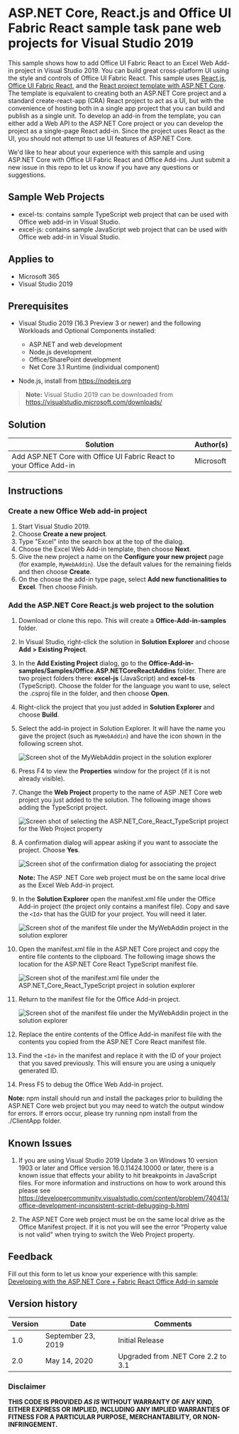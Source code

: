 # ASP.NET Core, React.js and Office UI Fabric React sample task pane web projects for Visual Studio 2019

This sample shows how to add Office UI Fabric React to an Excel Web Add-in project in Visual Studio 2019. You can build great cross-platform UI using the style and controls of Office UI Fabric React. This sample uses [React.js](https://reactjs.org/), [Office UI Fabric React](https://github.com/OfficeDev/office-ui-fabric-react), and the [React project template with ASP.NET Core](https://learn.microsoft.com/aspnet/core/client-side/spa/react). The template is equivalent to creating both an ASP.NET Core project and a standard create-react-app (CRA) React project to act as a UI, but with the convenience of hosting both in a single app project that you can build and publish as a single unit. To develop an add-in from the template, you can either add a Web API to the ASP.NET Core project or you can develop the project as a single-page React add-in. Since the project uses React as the UI, you should not attempt to use UI features of ASP.NET Core.

We'd like to hear about your experience with this sample and using ASP.NET Core with Office UI Fabric React and Office Add-ins. Just submit a new issue in this repo to let us know if you have any questions or suggestions.

## Sample Web Projects

- excel-ts: contains sample TypeScript web project that can be used with Office web add-in in Visual Studio.
- excel-js: contains sample JavaScript web project that can be used with Office web add-in in Visual Studio.

## Applies to

- Microsoft 365
- Visual Studio 2019

## Prerequisites

- Visual Studio 2019 (16.3 Preview 3 or newer) and the following Workloads and Optional Components installed:

  - ASP.NET and web development
  - Node.js development
  - Office/SharePoint development
  - Net Core 3.1 Runtime (individual component)

- Node.js, install from https://nodejs.org

> **Note:** Visual Studio 2019 can be downloaded from https://visualstudio.microsoft.com/downloads/

## Solution

| Solution                                                           | Author(s) |
| ------------------------------------------------------------------ | --------- |
| Add ASP.NET Core with Office UI Fabric React to your Office Add-in | Microsoft |

## Instructions

### Create a new Office Web add-in project

1. Start Visual Studio 2019.
2. Choose **Create a new project**.
3. Type "Excel" into the search box at the top of the dialog.
4. Choose the Excel Web Add-in template, then choose **Next**.
5. Give the new project a name on the **Configure your new project** page (for example, `MyWebAddin`). Use the default values for the remaining fields and then choose **Create**.
6. On the choose the add-in type page, select **Add new functionalities to Excel**. Then choose Finish.

### Add the ASP.NET Core React.js web project to the solution

1. Download or clone this repo. This will create a **Office-Add-in-samples** folder.
2. In Visual Studio, right-click the solution in **Solution Explorer** and choose **Add > Existing Project**.
3. In the **Add Existing Project** dialog, go to the **Office-Add-in-samples/Samples/Office.ASP.NETCoreReactAddins** folder. There are two project folders there: **excel-js** (JavaScript) and **excel-ts** (TypeScript). Choose the folder for the language you want to use, select the .csproj file in the folder, and then choose **Open**.
4. Right-click the project that you just added in **Solution Explorer** and choose **Build**.
5. Select the add-in project in Solution Explorer. It will have the name you gave the project (such as `MyWebAddin`) and have the icon shown in the following screen shot.

   ![Screen shot of the MyWebAddin project in the solution explorer](web-addin-project.png)

6. Press F4 to view the **Properties** window for the project (if it is not already visible).
7. Change the **Web Project** property to the name of ASP .NET Core web project you just added to the solution. The following image shows adding the TypeScript project.

   ![Screen shot of selecting the ASP.NET_Core_React_TypeScript project for the Web Project property](associate-web-project.png)

8. A confirmation dialog will appear asking if you want to associate the project. Choose **Yes**.

   ![Screen shot of the confirmation dialog for associating the project](confirm-associate-project.png)

   **Note:** The ASP .NET Core web project must be on the same local drive as the Excel Web Add-in project.

9. In the **Solution Explorer** open the manifest.xml file under the Office Add-in project (the project only contains a manifest file). Copy and save the `<Id>` that has the GUID for your project. You will need it later.

   ![Screen shot of the manifest file under the MyWebAddin project in the solution explorer](project-manifest.png)

10. Open the manifest.xml file in the ASP.NET Core project and copy the entire file contents to the clipboard. The following image shows the location for the ASP.NET Core React TypeScript manifest file.

    ![Screen shot of the manifest.xml file under the ASP.NET_Core_React_TypeScript project in solution explorer](aspnet-core-manifest.png)

11. Return to the manifest file for the Office Add-in project.

    ![Screen shot of the manifest file under the MyWebAddin project in the solution explorer](project-manifest.png)

12. Replace the entire contents of the Office Add-in manifest file with the contents you copied from the ASP.NET Core React manifest file.
13. Find the `<Id>` in the manifest and replace it with the ID of your project that you saved previously. This will ensure you are using a uniquely generated ID.
14. Press F5 to debug the Office Web Add-in project.

**Note:** npm install should run and install the packages prior to building the ASP.NET Core web project but you may need to watch the output window for errors. If errors occur, please try running npm install from the ./ClientApp folder.

## Known Issues

1. If you are using Visual Studio 2019 Update 3 on Windows 10 version 1903 or later and Office version 16.0.11424.10000 or later, there is a known issue that effects your ability to hit breakpoints in JavaScript files. For more information and instructions on how to work around this please see https://developercommunity.visualstudio.com/content/problem/740413/office-development-inconsistent-script-debugging-b.html

2. The ASP.NET Core web project must be on the same local drive as the Office Manifest project. If it is not you will see the error "Property value is not valid" when trying to switch the Web Project property.

## Feedback

Fill out this form to let us know your experience with this sample: [Developing with the ASP.NET Core + Fabric React Office Add-in sample](https://forms.microsoft.com/Pages/ResponsePage.aspx?id=v4j5cvGGr0GRqy180BHbR9Kwcf15u95EqS7NUgPuo5xUN0dYSFdQNVhFRDBaMjI1SDNXNFlKSkFNMC4u)

## Version history

| Version | Date               | Comments                           |
| ------- | ------------------ | ---------------------------------- |
| 1.0     | September 23, 2019 | Initial Release                    |
| 2.0     | May 14, 2020       | Upgraded from .NET Core 2.2 to 3.1 |

### Disclaimer

**THIS CODE IS PROVIDED _AS IS_ WITHOUT WARRANTY OF ANY KIND, EITHER EXPRESS OR IMPLIED, INCLUDING ANY IMPLIED WARRANTIES OF FITNESS FOR A PARTICULAR PURPOSE, MERCHANTABILITY, OR NON-INFRINGEMENT.**
